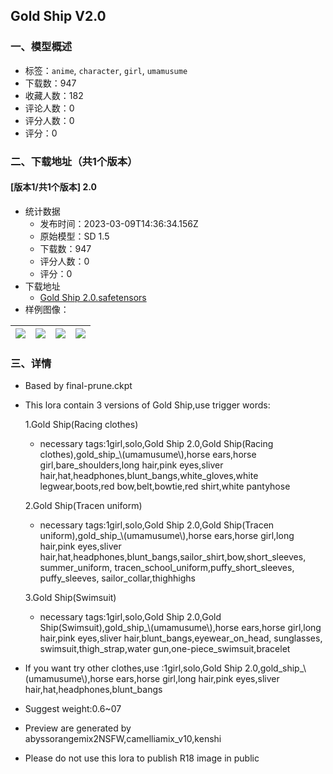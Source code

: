 ## Gold Ship V2.0
### 一、模型概述

- 标签：`anime`, `character`, `girl`, `umamusume`
- 下载数：947
- 收藏人数：182
- 评论人数：0
- 评分人数：0
- 评分：0

### 二、下载地址（共1个版本）

#### [版本1/共1个版本] 2.0

- 统计数据
  - 发布时间：2023-03-09T14:36:34.156Z
  - 原始模型：SD 1.5
  - 下载数：947
  - 评分人数：0
  - 评分：0
- 下载地址
  - [Gold Ship 2.0.safetensors](https://civitai.com/api/download/models/20732)
- 样例图像：

| <img src="https://image.civitai.com/xG1nkqKTMzGDvpLrqFT7WA/91993ae4-3990-42d6-17e0-8701f9428700/width=450/219487.jpeg" /> | <img src="https://image.civitai.com/xG1nkqKTMzGDvpLrqFT7WA/89088e60-637b-4a22-c1e0-03954d21fc00/width=450/219496.jpeg" /> | <img src="https://image.civitai.com/xG1nkqKTMzGDvpLrqFT7WA/6aafff8a-0845-401e-ac61-d1b3d90c1500/width=450/219495.jpeg" /> | <img src="https://image.civitai.com/xG1nkqKTMzGDvpLrqFT7WA/625a8ae3-410c-445d-e724-bf8b3a7b2c00/width=450/219494.jpeg" /> |
| ---- | ---- | ---- | ---- |


### 三、详情
<ul><li><p>Based by final-prune.ckpt</p></li><li><p>This lora contain 3 versions of Gold Ship,use trigger words:</p><p>1.Gold Ship(Racing clothes)</p><ul><li><p>necessary tags:1girl,solo,Gold Ship 2.0,Gold Ship(Racing clothes),gold_ship_\(umamusume\),horse ears,horse girl,bare_shoulders,long hair,pink eyes,sliver hair,hat,headphones,blunt_bangs,white_gloves,white legwear,boots,red bow,belt,bowtie,red shirt,white pantyhose</p></li></ul><p>2.Gold Ship(Tracen uniform)</p><ul><li><p>necessary tags:1girl,solo,Gold Ship 2.0,Gold Ship(Tracen uniform),gold_ship_\(umamusume\),horse ears,horse girl,long hair,pink eyes,sliver hair,hat,headphones,blunt_bangs,sailor_shirt,bow,short_sleeves, summer_uniform, tracen_school_uniform,puffy_short_sleeves, puffy_sleeves, sailor_collar,thighhighs</p></li></ul><p>3.Gold Ship(Swimsuit)</p><ul><li><p>necessary tags:1girl,solo,Gold Ship 2.0,Gold Ship(Swimsuit),gold_ship_\(umamusume\),horse ears,horse girl,long hair,pink eyes,sliver hair,blunt_bangs,eyewear_on_head, sunglasses, swimsuit,thigh_strap,water gun,one-piece_swimsuit,bracelet</p></li></ul></li><li><p>If you want try other clothes,use :1girl,solo,Gold Ship 2.0,gold_ship_\(umamusume\),horse ears,horse girl,long hair,pink eyes,sliver hair,hat,headphones,blunt_bangs</p></li><li><p>Suggest weight:0.6~07</p></li><li><p>Preview are generated by abyssorangemix2NSFW,camelliamix_v10,kenshi</p></li><li><p>Please do not use this lora to publish R18 image in public</p></li></ul>